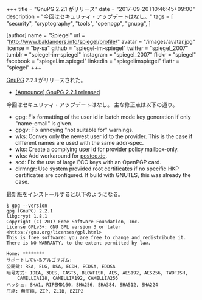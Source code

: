+++
title = "GnuPG 2.2.1 がリリース"
date =  "2017-09-20T10:46:45+09:00"
description = "今回はセキュリティ・アップデートはなし。"
tags = [
  "security",
  "cryptography",
  "tools",
  "openpgp",
  "gnupg",
]

[author]
  name      = "Spiegel"
  url       = "http://www.baldanders.info/spiegel/profile/"
  avatar    = "/images/avatar.jpg"
  license   = "by-sa"
  github    = "spiegel-im-spiegel"
  twitter   = "spiegel_2007"
  tumblr    = "spiegel-im-spiegel"
  instagram = "spiegel_2007"
  flickr    = "spiegel"
  facebook  = "spiegel.im.spiegel"
  linkedin  = "spiegelimspiegel"
  flattr    = "spiegel"
+++

[GnuPG] 2.2.1 がリリースされた。

- [[Announce] GnuPG 2.2.1 released](https://lists.gnupg.org/pipermail/gnupg-announce/2017q3/000415.html)

今回はセキュリティ・アップデートはなし。
主な修正点は以下の通り。

* gpg: Fix formatting of the user id in batch mode key generation if only "name-email" is given.
* gpgv: Fix annoying "not suitable for" warnings.
* wks: Convey only the newest user id to the provider.  This is the case if different names are used with the same addr-spec.
* wks: Create a complying user id for provider policy mailbox-only.
* wks: Add workaround for [posteo.de](https://posteo.de/ "Email green, secure, simple and ad-free - posteo.de -").
* scd: Fix the use of large ECC keys with an OpenPGP card.
* dirmngr: Use system provided root certificates if no specific HKP certificates are configured.  If build with GNUTLS, this was already the case.

最新版をインストールすると以下のようになる。

```text
$ gpg --version
gpg (GnuPG) 2.2.1
libgcrypt 1.8.1
Copyright (C) 2017 Free Software Foundation, Inc.
License GPLv3+: GNU GPL version 3 or later <https://gnu.org/licenses/gpl.html>
This is free software: you are free to change and redistribute it.
There is NO WARRANTY, to the extent permitted by law.

Home: ********
サポートしているアルゴリズム:
公開鍵: RSA, ELG, DSA, ECDH, ECDSA, EDDSA
暗号方式: IDEA, 3DES, CAST5, BLOWFISH, AES, AES192, AES256, TWOFISH,
    CAMELLIA128, CAMELLIA192, CAMELLIA256
ハッシュ: SHA1, RIPEMD160, SHA256, SHA384, SHA512, SHA224
圧縮: 無圧縮, ZIP, ZLIB, BZIP2
```

[GnuPG]: https://gnupg.org/ "The GNU Privacy Guard"
